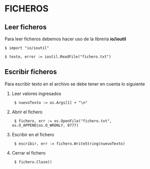 FICHEROS
===

## Leer ficheros

Para leer ficheros debemos hacer uso de la libreria **io/ioutil**

    $ import "io/ioutil"
    
    $ texto, error := ioutil.ReadFile("fichero.txt")

## Escribir ficheros

Para escribir texto en el archivo se debe tener en cuenta lo siguiente

1. Leer valores ingresados

        $ nuevoTexto := os.Args[1] + "\n"

2. Abrir el fichero

        $ fichero, err := os.OpenFile("fichero.txt", os.O_APPEND|os.O_WRONLY, 0777)

3. Escribir en el fichero

        $ escribir, err := fichero.WriteString(nuevoTexto)

4. Cerrar el fichero

        $ fichero.Close()